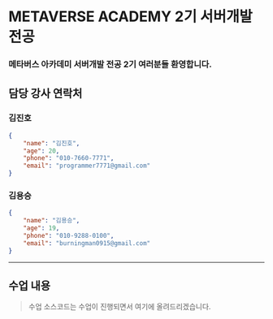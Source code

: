 # METAVERSE ACADEMY 2기 서버개발전공
### 메타버스 아카데미 서버개발 전공 2기 여러분들 환영합니다.

## 담당 강사 연락처
### 김진호
```json
{
    "name": "김진호",
    "age": 20,
    "phone": "010-7660-7771",
    "email": "programmer7771@gmail.com"
}
```

### 김용승
```json
{
    "name": "김용승",
    "age": 19,
    "phone": "010-9288-0100",
    "email": "burningman0915@gmail.com"
}
```

---
## 수업 내용
> 수업 소스코드는 수업이 진행되면서 여기에 올려드리겠습니다.
